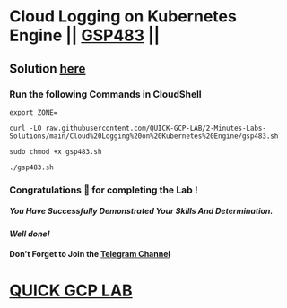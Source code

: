 # Cloud Logging on Kubernetes Engine || [GSP483](https://www.cloudskillsboost.google/focuses/10910?parent=catalog) ||

## Solution [here](https://youtu.be/nqAg0wjU5I0)

### Run the following Commands in CloudShell

```
export ZONE=
```
```
curl -LO raw.githubusercontent.com/QUICK-GCP-LAB/2-Minutes-Labs-Solutions/main/Cloud%20Logging%20on%20Kubernetes%20Engine/gsp483.sh

sudo chmod +x gsp483.sh

./gsp483.sh
```

### Congratulations 🎉 for completing the Lab !

##### *You Have Successfully Demonstrated Your Skills And Determination.*

#### *Well done!*

#### Don't Forget to Join the [Telegram Channel](https://t.me/quicklabmalayalam)

# [QUICK GCP LAB](https://www.youtube.com/@QuickLabMalayalam)
